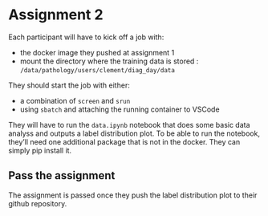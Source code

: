 # Assignment 2

Each participant will have to kick off a job with:
* the docker image they pushed at assignment 1
* mount the directory where the training data is stored : `/data/pathology/users/clement/diag_day/data`

They should start the job with either:
* a combination of `screen` and `srun`
* using `sbatch` and attaching the running container to VSCode

They will have to run the `data.ipynb` notebook that does some basic data analyss and outputs a label distribution plot. To be able to run the notebook, they’ll need one additional package that is not in the docker. They can simply pip install it.

## Pass the assignment

The assignment is passed once they push the label distribution plot to their github repository.